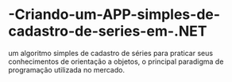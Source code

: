 # -Criando-um-APP-simples-de-cadastro-de-series-em-.NET
um algoritmo simples de cadastro de séries para praticar seus conhecimentos de orientação a objetos, o principal paradigma de programação utilizada no mercado.
